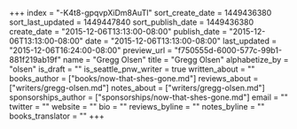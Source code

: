 +++
index = "-K4t8-gpqvpXiDm8AuTl"
sort_create_date = 1449436380
sort_last_updated = 1449447840
sort_publish_date = 1449436380
create_date = "2015-12-06T13:13:00-08:00"
publish_date = "2015-12-06T13:13:00-08:00"
date = "2015-12-06T13:13:00-08:00"
last_updated = "2015-12-06T16:24:00-08:00"
preview_url = "f750555d-6000-577c-99b1-881f219ab19f"
name = "Gregg Olsen"
title = "Gregg Olsen"
alphabetize_by = "olsen"
is_draft = ""
is_seattle_pnw_writer = true
written_about = ""
books_author = ["books/now-that-shes-gone.md"]
reviews_about = ["writers/gregg-olsen.md"]
notes_about = ["writers/gregg-olsen.md"]
sponsorships_author = ["sponsorships/now-that-shes-gone.md"]
email = ""
twitter = ""
website = ""
bio = ""
reviews_byline = ""
notes_byline = ""
books_translator = ""
+++
